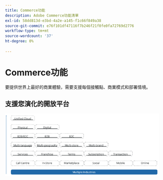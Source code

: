 ```yaml
---
title: Commerce功能
description: Adobe Commerce功能清單
exl-id: 58dd813d-e3bd-4a2e-a145-f1c66f849a38
source-git-commit: e76f101df47116f7b246f21f0fe0fa72769d2776
workflow-type: tm+mt
source-wordcount: '37'
ht-degree: 0%

---
```


# Commerce功能

要提供世界上最好的商業體驗，需要支援每個接觸點、商業模式和部署情境。

## 支援您演化的開放平台

![商務技術的價值](../../assets/playbooks/commerce-features.png)

